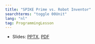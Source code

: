 ```yaml
---
title: "SPIKE Prime vs. Robot Inventor"
searchterms: "toggle 00Unit"
lang: "nl"
tag: ProgrammingLesson
---
```

 <ul>
 <li class="ng-binding">Slides:
 <a href="ProgrammingLessons/SPvs51515.pptx">PPTX</a>,
 <a href="ProgrammingLessons/SPvs51515.pdf">PDF</a>
 </li>
 </ul>
